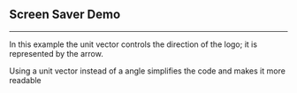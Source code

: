 ## Screen Saver Demo

---

In this example the unit vector controls the direction of the logo; it is represented by the arrow.

Using a unit vector instead of a angle simplifies the code and makes it more readable